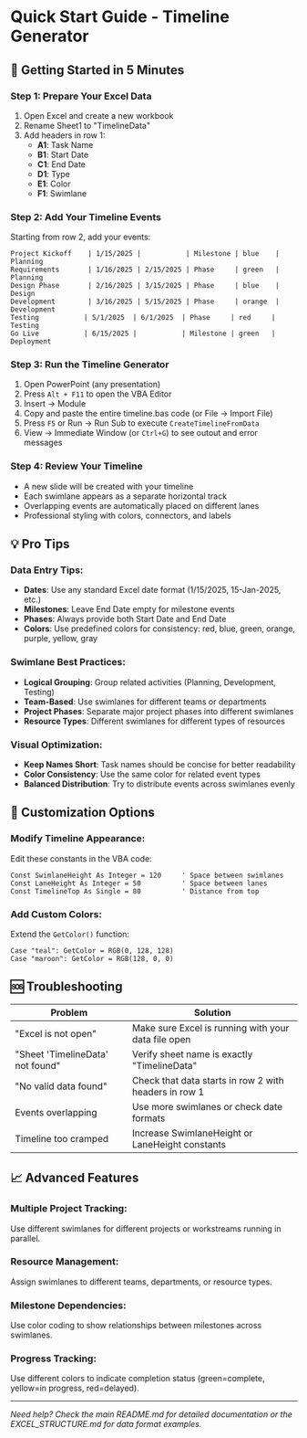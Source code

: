 # Quick Start Guide - Timeline Generator

## 🚀 Getting Started in 5 Minutes

### Step 1: Prepare Your Excel Data
1. Open Excel and create a new workbook
2. Rename Sheet1 to "TimelineData"
3. Add headers in row 1:
   - **A1**: Task Name
   - **B1**: Start Date
   - **C1**: End Date
   - **D1**: Type
   - **E1**: Color
   - **F1**: Swimlane

### Step 2: Add Your Timeline Events
Starting from row 2, add your events:
```
Project Kickoff    | 1/15/2025 |           | Milestone | blue    | Planning
Requirements       | 1/16/2025 | 2/15/2025 | Phase     | green   | Planning
Design Phase       | 2/16/2025 | 3/15/2025 | Phase     | blue    | Design
Development        | 3/16/2025 | 5/15/2025 | Phase     | orange  | Development
Testing           | 5/1/2025  | 6/1/2025  | Phase     | red     | Testing
Go Live           | 6/15/2025 |           | Milestone | green   | Deployment
```

### Step 3: Run the Timeline Generator
1. Open PowerPoint (any presentation)
2. Press `Alt + F11` to open the VBA Editor
3. Insert → Module
4. Copy and paste the entire timeline.bas code (or File → Import File)
5. Press `F5` or Run → Run Sub to execute `CreateTimelineFromData`
6. View → Immediate Window (or `Ctrl+G`) to see outout and error messages

### Step 4: Review Your Timeline
- A new slide will be created with your timeline
- Each swimlane appears as a separate horizontal track
- Overlapping events are automatically placed on different lanes
- Professional styling with colors, connectors, and labels

## 💡 Pro Tips

### Data Entry Tips:
- **Dates**: Use any standard Excel date format (1/15/2025, 15-Jan-2025, etc.)
- **Milestones**: Leave End Date empty for milestone events
- **Phases**: Always provide both Start Date and End Date
- **Colors**: Use predefined colors for consistency: red, blue, green, orange, purple, yellow, gray

### Swimlane Best Practices:
- **Logical Grouping**: Group related activities (Planning, Development, Testing)
- **Team-Based**: Use swimlanes for different teams or departments
- **Project Phases**: Separate major project phases into different swimlanes
- **Resource Types**: Different swimlanes for different types of resources

### Visual Optimization:
- **Keep Names Short**: Task names should be concise for better readability
- **Color Consistency**: Use the same color for related event types
- **Balanced Distribution**: Try to distribute events across swimlanes evenly

## 🔧 Customization Options

### Modify Timeline Appearance:
Edit these constants in the VBA code:
```vba
Const SwimlaneHeight As Integer = 120     ' Space between swimlanes
Const LaneHeight As Integer = 50          ' Space between lanes
Const TimelineTop As Single = 80          ' Distance from top
```

### Add Custom Colors:
Extend the `GetColor()` function:
```vba
Case "teal": GetColor = RGB(0, 128, 128)
Case "maroon": GetColor = RGB(128, 0, 0)
```

## 🆘 Troubleshooting

| Problem | Solution |
|---------|----------|
| "Excel is not open" | Make sure Excel is running with your data file open |
| "Sheet 'TimelineData' not found" | Verify sheet name is exactly "TimelineData" |
| "No valid data found" | Check that data starts in row 2 with headers in row 1 |
| Events overlapping | Use more swimlanes or check date formats |
| Timeline too cramped | Increase SwimlaneHeight or LaneHeight constants |

## 📈 Advanced Features

### Multiple Project Tracking:
Use different swimlanes for different projects or workstreams running in parallel.

### Resource Management:
Assign swimlanes to different teams, departments, or resource types.

### Milestone Dependencies:
Use color coding to show relationships between milestones across swimlanes.

### Progress Tracking:
Use different colors to indicate completion status (green=complete, yellow=in progress, red=delayed).

---
*Need help? Check the main README.md for detailed documentation or the EXCEL_STRUCTURE.md for data format examples.*
